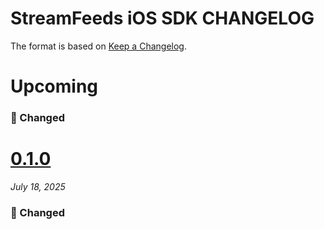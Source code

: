 # StreamFeeds iOS SDK CHANGELOG

The format is based on [Keep a Changelog](https://keepachangelog.com/en/1.0.0/).

# Upcoming

### 🔄 Changed

# [0.1.0](https://github.com/GetStream/stream-feeds-swift/releases/tag/0.1.0)
_July 18, 2025_

### 🔄 Changed
